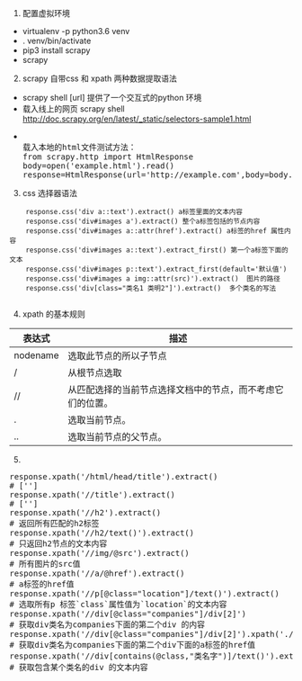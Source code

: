 1. 配置虚拟环境
  * virtualenv -p python3.6 venv
  * . venv/bin/activate
  * pip3 install scrapy
  * scrapy
  
  
2. scrapy 自带css 和 xpath 两种数据提取语法
  * scrapy shell [url] 提供了一个交互式的python 环境
  * 载入线上的网页 scrapy shell http://doc.scrapy.org/en/latest/_static/selectors-sample1.html
  * <pre> 
    载入本地的html文件测试方法：
    from scrapy.http import HtmlResponse
    body=open('example.html').read()
    response=HtmlResponse(url='http://example.com',body=body.encode('utf-8'))  
   </pre>
  
  
  
  
  
  
  
3. css 选择器语法
```
    response.css('div a::text').extract() a标签里面的文本内容
    response.css('div#images a').extract() 整个a标签包括的节点内容
    response.css('div#images a::attr(href').extract() a标签的href 属性内容
    response.css('div#images a::text').extract_first() 第一个a标签下面的文本
    response.css('div#images p::text').extract_first(default='默认值')
    response.css('div#images a img::attr(src)').extract()  图片的路径
    response.css('div[class="类名1 类明2"]').extract()  多个类名的写法
   
```
    
4. xpath 的基本规则

表达式|描述
--|--
nodename|选取此节点的所以子节点
/|从根节点选取
//|	从匹配选择的当前节点选择文档中的节点，而不考虑它们的位置。
.	|选取当前节点。
..	|选取当前节点的父节点。

5. 
<pre>
response.xpath('/html/head/title').extract()  
# ['<title>xpath</title>']
response.xpath('//title').extract()    
# ['<title>xpath</title>']
response.xpath('//h2').extract() 
# 返回所有匹配的h2标签
response.xpath('//h2/text()').extract()
# 只返回h2节点的文本内容
response.xpath('//img/@src').extract() 
# 所有图片的src值
response.xpath('//a/@href').extract() 
# a标签的href值
response.xpath('//p[@class="location"]/text()').extract()  
# 选取所有p 标签`class`属性值为`location`的文本内容
response.xpath('//div[@class="companies"]/div[2]')
# 获取div类名为companies下面的第二个div 的内容
response.xpath('//div[@class="companies"]/div[2]').xpath('.//a/@href').extract()
# 获取div类名为companies下面的第二个div下面的a标签的href值
response.xpath('//div[contains(@class,"类名字")]/text()').extract()
# 获取包含某个类名的div 的文本内容
</pre>


    
    
   
